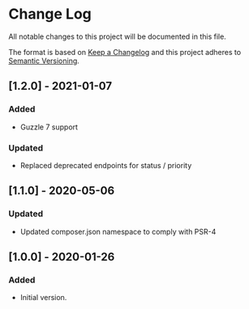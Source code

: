 # Change Log
All notable changes to this project will be documented in this file.

The format is based on [Keep a Changelog](http://keepachangelog.com/)
and this project adheres to [Semantic Versioning](http://semver.org/).

## [1.2.0] - 2021-01-07
### Added
- Guzzle 7 support

### Updated
- Replaced deprecated endpoints for status / priority

## [1.1.0] - 2020-05-06
### Updated
- Updated composer.json namespace to comply with PSR-4

## [1.0.0] - 2020-01-26
### Added
- Initial version.

